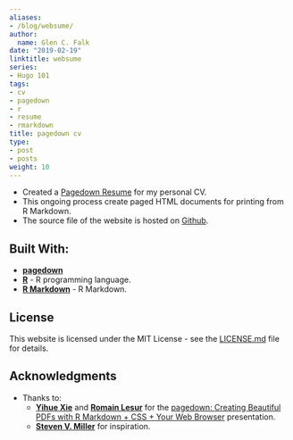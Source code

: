 ```yaml
---
aliases:
- /blog/websume/
author:
  name: Glen C. Falk
date: "2019-02-19"
linktitle: websume
series:
- Hugo 101
tags:
- cv
- pagedown
- r
- resume
- rmarkdown
title: pagedown cv
type:
- post
- posts
weight: 10
---
```


- Created a [Pagedown Resume](https://github.com/rbind/GlenFalk/docs/resume/GlenCFalkWebsume.pdf) for my personal CV.
- This ongoing process create paged HTML documents for printing from R Markdown.
- The source file of the website is hosted on [Github](https://github.com/UTexas80/GlenCFalkResume).

## Built With:

- [**pagedown**](https://cran.r-project.org/web/packages/pagedown/index.html)
- [**R**](https://www.r-project.org/) - R programming language.
- [**R Markdown**](https://rmarkdown.rstudio.com) - R Markdown.

## License

This website is licensed under the MIT License - see the [LICENSE.md](/LICENSE) file for details.

## Acknowledgments

- Thanks to:
  -  [**Yihue Xie**](https://yihui.name/) and [**Romain Lesur**](https://github.com/RLesur) for the [pagedown: Creating Beautiful PDFs with R Markdown + CSS + Your Web Browser](https://slides.yihui.name/2019-rstudio-conf-pagedown.html#1) presentation.
  -  [**Steven V. Miller**](http://svmiller.com/blog/2016/03/svm-r-markdown-cv/) for inspiration.
